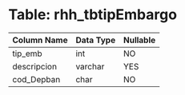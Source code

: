 # Table: rhh_tbtipEmbargo

| Column Name | Data Type | Nullable |
|-------------|-----------|----------|
| tip_emb | int | NO |
| descripcion | varchar | YES |
| cod_Depban | char | NO |
